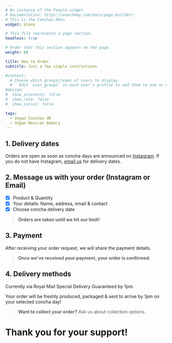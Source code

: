 ```yaml
---
# An instance of the People widget.
# Documentation: https://wowchemy.com/docs/page-builder/
# This is the Conchas Menu
widget: blank

# This file represents a page section.
headless: true

# Order that this section appears on the page.
weight: 68

title: How to Order
subtitle: Just a few simple instructions

#content:
  # Choose which groups/teams of users to display.
  #   Edit `user_groups` in each user's profile to add them to one or more of these groups.
#design:
#  show_interests: false
#  show_role: false
#  show_social: false

tags: 
  - Vegan Conchas UK
  - Vegan Mexican Bakery
---
```

## 1. Delivery dates
Orders are open as soon as concha days are announced on [Instagram](https://www.instagram.com/vegan.palsustoc). If you do not have Instagram, [email us](../contact/) for delivery dates.

## 2. Message us with your order (Instagram or Email)
* [X] Product & Quantity
* [X] Your details: Name, address, email & contact
* [X] Choose concha delivery date

> **Orders are taken until we hit our limit!**

## 3. Payment
After receiving your order request, we will share the payment details.

> **Once we've received your payment, your order is confirmed.**

## 4. Delivery methods
Currently via Royal Mail Special Delivery Guaranteed by 1pm.

Your order will be freshly produced, packaged & sent to arrive by 1pm on your selected concha day!

> **Want to collect your order?** 
> Ask us about collection options.

# Thank you for your support!

<!-- -- -->
<!-- 1. View on Instagram available delivery dates -->

<!-- 2. Direct message us on [Instagram](www.instagram.com/vegan.palsusto) or [email](../contact/) -->
